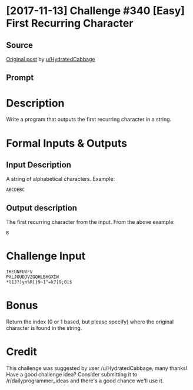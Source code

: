 # [2017-11-13] Challenge #340 [Easy] First Recurring Character

## Source

[Original post](https://old.reddit.com/r/dailyprogrammer/comments/7cnqtw/20171113_challenge_340_easy_first_recurring/) by [u/HydratedCabbage](https://old.reddit.com/u/HydratedCabbage)

## Prompt

# Description

Write a program that outputs the first recurring character in a string.

# Formal Inputs & Outputs

## Input Description

A string of alphabetical characters. Example:

    ABCDEBC

## Output description

The first recurring character from the input. From the above example:

    B

# Challenge Input

    IKEUNFUVFV
    PXLJOUDJVZGQHLBHGXIW
    *l1J?)yn%R[}9~1"=k7]9;0[$

# Bonus

Return the index (0 or 1 based, but please specify) where the original character is found in the string.

# Credit

This challenge was suggested by user /u/HydratedCabbage, many thanks!  Have a good challenge idea? Consider submitting it to /r/dailyprogrammer_ideas and there's a good chance we'll use it.
